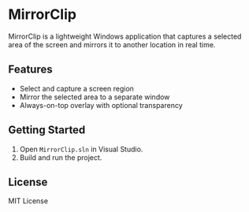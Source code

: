 # MirrorClip

MirrorClip is a lightweight Windows application that captures a selected area of the screen and mirrors it to another location in real time.

## Features
- Select and capture a screen region
- Mirror the selected area to a separate window
- Always-on-top overlay with optional transparency

## Getting Started
1. Open `MirrorClip.sln` in Visual Studio.
2. Build and run the project.

## License
MIT License

